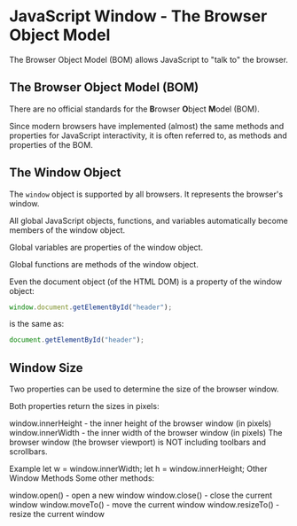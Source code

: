 # JavaScript Window - The Browser Object Model
The Browser Object Model (BOM) allows JavaScript to "talk to" the browser.

## The Browser Object Model (BOM)
There are no official standards for the **B**rowser **O**bject **M**odel (BOM).

Since modern browsers have implemented (almost) the same methods and properties for JavaScript interactivity, it is often referred to, as methods and properties of the BOM.

## The Window Object
The `window` object is supported by all browsers. It represents the browser's window.

All global JavaScript objects, functions, and variables automatically become members of the window object.

Global variables are properties of the window object.

Global functions are methods of the window object.

Even the document object (of the HTML DOM) is a property of the window object:
```js
window.document.getElementById("header");
```

is the same as:
```js
document.getElementById("header");
```


## Window Size
Two properties can be used to determine the size of the browser window.

Both properties return the sizes in pixels:

window.innerHeight - the inner height of the browser window (in pixels)
window.innerWidth - the inner width of the browser window (in pixels)
The browser window (the browser viewport) is NOT including toolbars and scrollbars.

Example
let w = window.innerWidth;
let h = window.innerHeight;
Other Window Methods
Some other methods:

window.open() - open a new window
window.close() - close the current window
window.moveTo() - move the current window
window.resizeTo() - resize the current window